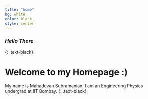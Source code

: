 ```yaml
---
title: "home"
bg: white
color: black
style: center
---
```


### *Hello There*
{: .text-black}

<span class="fa-stack subtlecircle" style="font-size:100px; background:rgba(255,166,0,0.1)">
  <i class="fa fa-circle fa-stack-2x text-white"></i>
  <i class="fa fa-bicycle fa-stack-1x text-orange"></i>
</span>

# Welcome to my Homepage :)
My name is Mahadevan Subramanian, I am an Engineering Physics undergrad at IIT Bombay.
{: .text-black}


